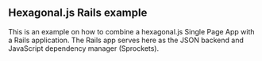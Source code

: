 Hexagonal.js Rails example
--------------------------

This is an example on how to combine a hexagonal.js Single Page App with a Rails application.
The Rails app serves here as the JSON backend and JavaScript dependency manager (Sprockets).

